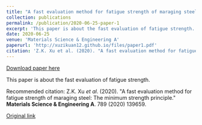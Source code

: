 ```yaml
---
title: "A fast evaluation method for fatigue strength of maraging steel: The minimum strength principle"
collection: publications
permalink: /publication/2020-06-25-paper-1
excerpt: 'This paper is about the fast evaluation of fatigue strength.'
date: 2020-06-25
venue: 'Materials Science & Engineering A'
paperurl: 'http://xuzikuan12.github.io/files/paper1.pdf'
citation: 'Z.K. Xu et al. (2020). "A fast evaluation method for fatigue strength of maraging steel: The minimum strength principle." Materials Science & Engineering A. 789 (2020) 139659.'
---
```


<a href='http://xuzikuan12.github.io/files/paper1.pdf'>Download paper here</a>

This paper is about the fast evaluation of fatigue strength.

Recommended citation: Z.K. Xu <i>et al</i>. (2020). "A fast evaluation method for fatigue strength of maraging steel: The minimum strength principle." <b>Materials Science & Engineering A</b>. 789 (2020) 139659.

<a href='https://doi.org/10.1016/j.msea.2020.139659' target='_blank'>Original link</a>